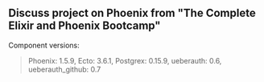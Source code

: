 ## Discuss project on Phoenix from "The Complete Elixir and Phoenix Bootcamp"

Component versions:
> Phoenix: 1.5.9,
> Ecto: 3.6.1,
> Postgrex: 0.15.9,
> ueberauth: 0.6,
> ueberauth_github: 0.7


